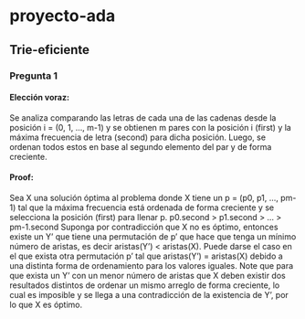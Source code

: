 # proyecto-ada
## Trie-eficiente
### Pregunta 1
#### Elección voraz:
Se analiza comparando las letras de cada una de las cadenas desde la posición i = (0, 1, …, m-1) y se obtienen m pares con la posición i (first) y la máxima frecuencia de letra (second) para dicha posición. Luego, se ordenan todos estos en base al segundo elemento del par y de forma creciente.
#### Proof: 
Sea X una solución óptima al problema donde X tiene un p = (p0, p1, …, pm-1) tal que la máxima frecuencia está ordenada de forma creciente y se selecciona la posición (first) para llenar p.
p0.second > p1.second > … > pm-1.second
Suponga por contradicción que X no es óptimo, entonces existe un Y’ que tiene una permutación de p’ que hace que tenga un mínimo número de aristas, es decir aristas(Y’) < aristas(X). Puede darse el caso en el que exista otra permutación p’ tal que aristas(Y’) = aristas(X) debido a una distinta forma de ordenamiento para los valores iguales. Note que para que exista un Y’ con un menor número de aristas que X deben existir dos resultados distintos de ordenar un mismo arreglo de forma creciente, lo cual es imposible y se llega a una contradicción de la existencia de Y’, por lo que X es óptimo.
